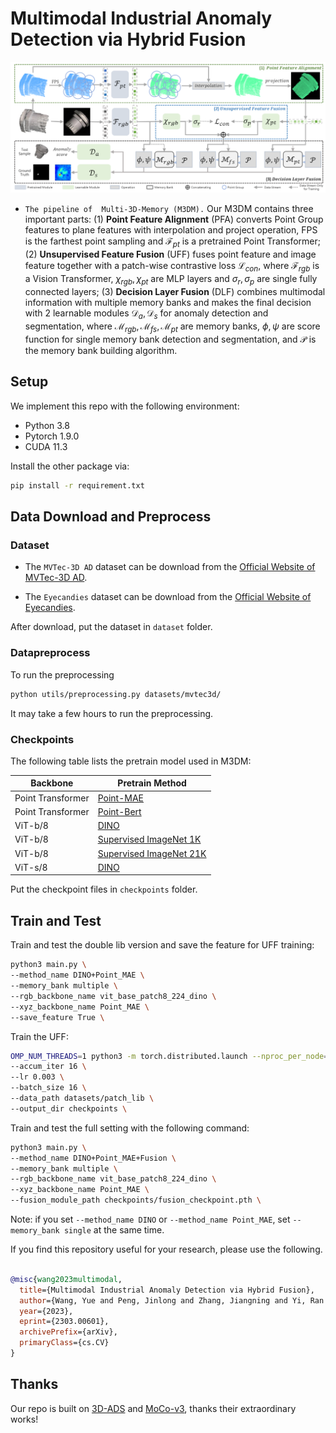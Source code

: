 # Multimodal Industrial Anomaly Detection via Hybrid Fusion

![piplien](figures/pipeline.png)
- `The pipeline of  Multi-3D-Memory (M3DM).` Our M3DM contains three important parts: (1) **Point Feature Alignment** (PFA) converts Point Group features to plane features with interpolation and project operation, $\text{FPS}$ is the farthest point sampling and $\mathcal F_{pt}$ is a pretrained Point Transformer; (2) **Unsupervised Feature Fusion** (UFF) fuses point feature and image feature together with a patch-wise contrastive loss $\mathcal L_{con}$, where $\mathcal F_{rgb}$ is a Vision Transformer, $\chi_{rgb},\chi_{pt}$ are MLP layers and $\sigma_r, \sigma_p$ are single fully connected layers; (3) **Decision Layer Fusion** (DLF) combines multimodal information with multiple memory banks and makes the final decision with 2 learnable modules $\mathcal D_a, \mathcal D_s$ for anomaly detection and segmentation, where $\mathcal{M}_{rgb}, \mathcal{M}_{fs}, \mathcal{M}_{pt}$ are memory banks, $\phi, \psi$ are score function for single memory bank detection and segmentation, and  $\mathcal{P}$ is the memory bank building algorithm.

## Setup

We implement this repo with the following environment:
- Python 3.8
- Pytorch 1.9.0
- CUDA 11.3

Install the other package via:

``` bash
pip install -r requirement.txt
```

## Data Download and Preprocess

### Dataset

- The `MVTec-3D AD` dataset can be download from the [Official Website of MVTec-3D AD](https://www.mvtec.com/company/research/datasets/mvtec-3d-ad). 

- The `Eyecandies` dataset can be download from the [Official Website of Eyecandies](https://eyecan-ai.github.io/eyecandies/). 

After download, put the dataset in `dataset` folder.

### Datapreprocess


To run the preprocessing 
```bash
python utils/preprocessing.py datasets/mvtec3d/
```

It may take a few hours to run the preprocessing. 

### Checkpoints

The following table lists the pretrain model used in M3DM:

| Backbone          | Pretrain Method                                                                                                                                                                 |
| ----------------- | ------------------------------------------------------------------------------------------------------------------------------------------------------------------------------- |
| Point Transformer | [Point-MAE](https://github.com/Pang-Yatian/Point-MAE/releases/download/main/pretrain.pth)                                                                                       |
| Point Transformer | [Point-Bert](https://cloud.tsinghua.edu.cn/f/202b29805eea45d7be92/?dl=1)                                                                                                        |
| ViT-b/8           | [DINO](https://dl.fbaipublicfiles.com/dino/dino_vitbase8_pretrain/dino_vitbase8_pretrain.pth)                                                                                   |
| ViT-b/8           | [Supervised ImageNet 1K](https://storage.googleapis.com/vit_models/augreg/B_8-i21k-300ep-lr_0.001-aug_medium1-wd_0.1-do_0.0-sd_0.0--imagenet2012-steps_20k-lr_0.01-res_224.npz) |
| ViT-b/8           | [Supervised ImageNet 21K](https://storage.googleapis.com/vit_models/augreg/B_8-i21k-300ep-lr_0.001-aug_medium1-wd_0.1-do_0.0-sd_0.0.npz)                                        |
| ViT-s/8           | [DINO](https://dl.fbaipublicfiles.com/dino/dino_deitsmall8_pretrain/dino_deitsmall8_pretrain.pth)                                                                               |

Put the checkpoint files in `checkpoints` folder.

## Train and Test

Train and test the double lib version and save the feature for UFF training:

```bash
python3 main.py \
--method_name DINO+Point_MAE \
--memory_bank multiple \
--rgb_backbone_name vit_base_patch8_224_dino \
--xyz_backbone_name Point_MAE \
--save_feature True \
```

Train the UFF:

```bash
OMP_NUM_THREADS=1 python3 -m torch.distributed.launch --nproc_per_node=1 fusion_pretrain.py    \
--accum_iter 16 \
--lr 0.003 \
--batch_size 16 \
--data_path datasets/patch_lib \
--output_dir checkpoints \
```

Train and test the full setting with the following command:

```bash
python3 main.py \
--method_name DINO+Point_MAE+Fusion \
--memory_bank multiple \
--rgb_backbone_name vit_base_patch8_224_dino \
--xyz_backbone_name Point_MAE \
--fusion_module_path checkpoints/fusion_checkpoint.pth \
```

Note: if you set `--method_name DINO` or `--method_name Point_MAE`, set `--memory_bank single` at the same time. 



If you find this repository useful for your research, please use the following.

```bibtex

@misc{wang2023multimodal,
  title={Multimodal Industrial Anomaly Detection via Hybrid Fusion},
  author={Wang, Yue and Peng, Jinlong and Zhang, Jiangning and Yi, Ran and Wang, Yabiao and Wang, Chengjie},
  year={2023},
  eprint={2303.00601},
  archivePrefix={arXiv},
  primaryClass={cs.CV}
}
```

## Thanks

Our repo is built on [3D-ADS](https://github.com/eliahuhorwitz/3D-ADS) and [MoCo-v3](https://github.com/facebookresearch/moco-v3), thanks their extraordinary works!